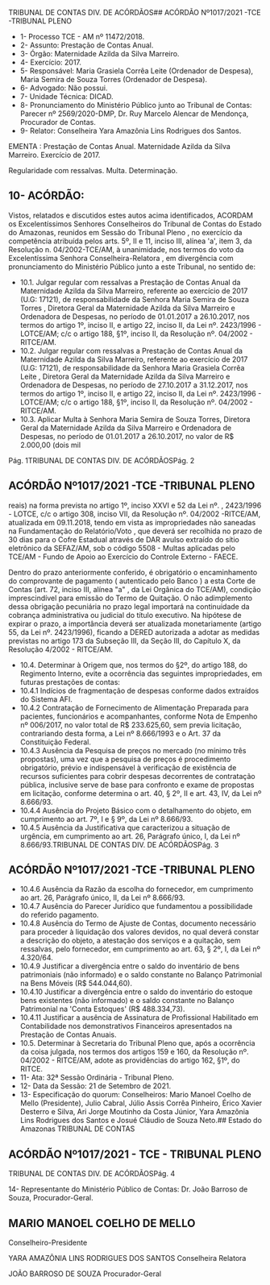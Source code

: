 TRIBUNAL DE CONTAS DIV. DE ACÓRDÃOS## ACÓRDÃO Nº1017/2021 -TCE -TRIBUNAL PLENO

- 1- Processo TCE - AM nº 11472/2018.
- 2- Assunto: Prestação de Contas Anual.
- 3- Órgão: Maternidade Azilda da Silva Marreiro.
- 4- Exercício: 2017.
- 5- Responsável: Maria Grasiela Corrêa Leite (Ordenador de Despesa), Maria Semira de Souza Torres (Ordenador de Despesa).
- 6- Advogado: Não possui.
- 7- Unidade Técnica: DICAD.
- 8- Pronunciamento  do  Ministério  Público  junto  ao  Tribunal  de  Contas: Parecer  nº 2569/2020-DMP, Dr. Ruy Marcelo Alencar de Mendonça, Procurador de Contas.
- 9- Relator: Conselheira Yara Amazônia Lins Rodrigues dos Santos.

EMENTA : Prestação de Contas Anual. Maternidade Azilda da Silva Marreiro. Exercício de 2017.

Regularidade com ressalvas. Multa. Determinação.

## 10-  ACÓRDÃO:

Vistos, relatados e discutidos estes autos acima identificados, ACORDAM os Excelentíssimos Senhores Conselheiros do Tribunal de Contas do Estado do Amazonas, reunidos em Sessão do Tribunal Pleno , no exercício da competência atribuída pelos arts. 5º, II e 11, inciso III, alínea 'a', item 3, da Resolução n. 04/2002-TCE/AM, à unanimidade, nos termos do voto da Excelentíssima Senhora Conselheira-Relatora , em divergência com pronunciamento do Ministério Público junto a este Tribunal, no sentido de:

- 10.1. Julgar regular com  ressalvas a Prestação de Contas Anual da Maternidade Azilda da Silva Marreiro, referente ao exercício de 2017 (U.G: 17121), de responsabilidade da Senhora Maria Semira de Souza Torres , Diretora Geral da Maternidade Azilda da Silva Marreiro e Ordenadora de Despesas, no período de 01.01.2017 a 26.10.2017, nos termos do artigo 1º, inciso II, e artigo 22, inciso II, da Lei nº. 2423/1996 - LOTCE/AM; c/c o artigo 188, §1º, inciso II, da Resolução nº. 04/2002 - RITCE/AM.
- 10.2. Julgar regular com  ressalvas a Prestação de Contas Anual da Maternidade Azilda da Silva Marreiro, referente ao exercício de 2017 (U.G: 17121), de responsabilidade da Senhora Maria Grasiela Corrêa Leite , Diretora Geral da Maternidade Azilda da Silva Marreiro e Ordenadora de Despesas, no período de 27.10.2017 a 31.12.2017, nos termos do artigo 1º, inciso II, e artigo 22, inciso II, da Lei nº. 2423/1996 - LOTCE/AM; c/c o artigo 188, §1º, inciso II, da Resolução nº. 04/2002 - RITCE/AM.
- 10.3. Aplicar Multa à Senhora Maria Semira de Souza Torres, Diretora Geral da Maternidade Azilda da Silva Marreiro e Ordenadora de Despesas, no período de 01.01.2017 a 26.10.2017, no valor de R$ 2.000,00 (dois mil

Pág. 1TRIBUNAL DE CONTAS DIV. DE ACÓRDÃOSPág. 2

## ACÓRDÃO Nº1017/2021 -TCE -TRIBUNAL PLENO

reais)  na  forma  prevista  no  artigo  1º,  inciso  XXVI  e  52  da  Lei  nº. , 2423/1996 - LOTCE, c/c o artigo 308, inciso VII, da Resolução nº. 04/2002 -RITCE/AM, atualizada em 09.11.2018, tendo em vista as impropriedades não saneadas na Fundamentação do Relatório/Voto , que deverá ser recolhida no prazo de 30 dias para o Cofre Estadual através de DAR avulso extraído do sítio eletrônico da SEFAZ/AM, sob o código 5508 - Multas aplicadas pelo TCE/AM - Fundo de Apoio ao Exercício do Controle Externo - FAECE.

Dentro do prazo anteriormente conferido, é obrigatório o encaminhamento do comprovante de pagamento ( autenticado pelo Banco ) a esta Corte de Contas  (art.  72,  inciso  III,  alínea  "a"  ,  da  Lei  Orgânica  do  TCE/AM), condição  imprescindível  para  emissão  do  Termo  de  Quitação.  O  não adimplemento dessa obrigação  pecuniária  no  prazo  legal  importará  na continuidade da cobrança administrativa ou judicial do título executivo. Na hipótese  de  expirar o prazo, a importância  deverá  ser  atualizada monetariamente  (artigo  55,  da  Lei  nº.  2423/1996),  ficando  a  DERED autorizada a adotar as medidas previstas no artigo 173 da Subseção III, da Seção III, do Capítulo X, da Resolução 4/2002 - RITCE/AM.

- 10.4. Determinar à  Origem que,  nos  termos  do  §2º,  do  artigo  188,  do Regimento Interno, evite a ocorrência das seguintes impropriedades, em futuras prestações de contas:
- 10.4.1 Indícios de fragmentação de despesas conforme dados extraídos do Sistema AFI.
- 10.4.2 Contratação  de  Fornecimento  de  Alimentação  Preparada  para pacientes, funcionários e acompanhantes, conforme Nota de Empenho nº 006/2017, no valor total de R$  233.625,60, sem  previa licitação, contrariando desta forma, a Lei nº 8.666/1993 e o Art. 37 da Constituição Federal.
- 10.4.3 Ausência  da  Pesquisa  de  preços  no  mercado  (no  mínimo  três propostas), uma vez que a pesquisa de preços é procedimento obrigatório, prévio e indispensável à verificação de existência de recursos suficientes para cobrir despesas decorrentes de contratação pública, inclusive serve de  base  para  confronto  e  exame  de  propostas  em  licitação,  conforme determina o art. 40, § 2º, II e art. 43, IV, da Lei nº 8.666/93.
- 10.4.4 Ausência  do  Projeto  Básico  com  o  detalhamento  do  objeto,  em cumprimento ao art. 7º, I e § 9º, da Lei nº 8.666/93.
- 10.4.5 Ausência da Justificativa que caracterizou a situação de urgência, em cumprimento ao art. 26, Parágrafo único, I, da Lei nº 8.666/93.TRIBUNAL DE CONTAS DIV. DE ACÓRDÃOSPág. 3

## ACÓRDÃO Nº1017/2021 -TCE -TRIBUNAL PLENO

- 10.4.6 Ausência da Razão da escolha do fornecedor, em cumprimento ao art. 26, Parágrafo único, II, da Lei nº 8.666/93.
- 10.4.7 Ausência do Parecer Jurídico que fundamentou a possibilidade do referido pagamento.
- 10.4.8 Ausência do Termo de Ajuste de Contas, documento necessário para proceder à liquidação dos valores devidos, no qual deverá constar a descrição do objeto, a atestação dos serviços e a quitação, sem ressalvas, pelo fornecedor, em cumprimento ao art. 63, § 2º, I, da Lei nº 4.320/64.
- 10.4.9 Justificar  a  divergência  entre  o  saldo  do  inventário  de  bens patrimoniais (não informado) e o saldo constante no Balanço Patrimonial na Bens Móveis (R$ 544.044,60).
- 10.4.10 Justificar  a  divergência  entre  o  saldo  do  inventário  do  estoque bens  existentes  (não  informado)  e  o  saldo constante  no  Balanço Patrimonial na 'Conta Estoques' (R$ 488.334,73).
- 10.4.11 Justificar a ausência de Assinatura de Profissional Habilitado em Contabilidade nos demonstrativos Financeiros apresentados na Prestação de Contas Anuais.
- 10.5.  Determinar à Secretaria do Tribunal Pleno que, após a ocorrência da coisa julgada, nos termos dos artigos 159 e 160, da Resolução nº. 04/2002 - RITCE/AM, adote as providências do artigo 162, §1º, do RITCE.
- 11-  Ata: 32ª Sessão Ordinária - Tribunal Pleno.
- 12-  Data da Sessão: 21 de Setembro de 2021.
- 13-  Especificação do quorum: Conselheiros: Mario Manoel Coelho de Mello (Presidente), Julio  Cabral,  Júlio  Assis  Corrêa  Pinheiro,  Érico  Xavier  Desterro  e  Silva,  Ari  Jorge Moutinho da Costa Júnior, Yara Amazônia Lins Rodrigues dos Santos e Josué Cláudio de Souza Neto.## Estado do Amazonas TRIBUNAL DE CONTAS

## ACÓRDÃO Nº1017/2021 - TCE - TRIBUNAL PLENO

TRIBUNAL DE CONTAS DIV. DE ACÓRDÃOSPág. 4

14-  Representante  do  Ministério  Público  de  Contas: Dr. João  Barroso  de  Souza, Procurador-Geral.

## MARIO MANOEL COELHO DE MELLO

Conselheiro-Presidente

YARA AMAZÔNIA LINS RODRIGUES DOS SANTOS Conselheira Relatora

JOÃO BARROSO DE SOUZA Procurador-Geral